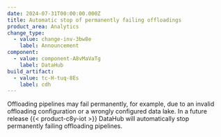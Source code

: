 ```yaml
---
date: 2024-07-31T00:00:00.000Z
title: Automatic stop of permanently failing offloadings
product_area: Analytics
change_type:
  - value: change-inv-3bw8e
    label: Announcement
component:
  - value: component-A8vMaVaTg
    label: DataHub
build_artifact:
  - value: tc-H-tuq-8Es
    label: cdh
---
```

Offloading pipelines may fail permanently, for example, due to an invalid offloading configuration or a wrongly configured data lake. In a future release {{< product-c8y-iot >}} DataHub will automatically stop permanently failing offloading pipelines.